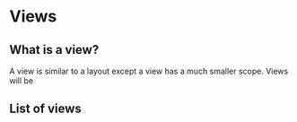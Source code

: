 # Views

## What is a view?

A view is similar to a layout except a view has a much smaller scope. Views will be 

## List of views
